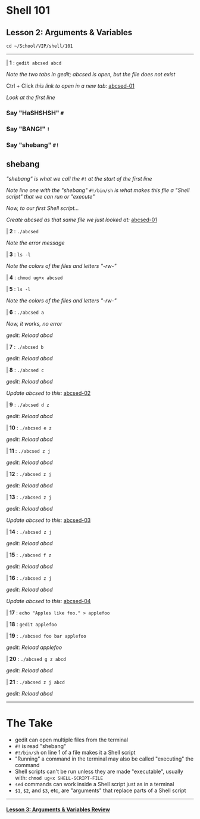 # Shell 101
## Lesson 2: Arguments & Variables

`cd ~/School/VIP/shell/101`

___

| **1** : `gedit abcsed abcd`

*Note the two tabs in gedit; abcsed is open, but the file does not exist*

Ctrl + Click *this link to open in a new tab:* [abcsed-01](https://github.com/inkVerb/vip/blob/master/101-shell/abcsed-01)

*Look at the first line*

### Say "HaSHSHSH" `#`

### Say "BANG!" `!`

### Say "shebang" `#!`

## shebang

*"shebang" is what we call the* `#!` *at the start of the first line*

*Note line one with the "shebang"* `#!/bin/sh` *is what makes this file a "Shell script" that we can run or "execute"*

*Now, to our first Shell script...*

*Create abcsed as that same file we just looked at:* [abcsed-01](https://github.com/inkVerb/vip/blob/master/101-shell/abcsed-01)

| **2** : `./abcsed`

*Note the error message*

| **3** : `ls -l`

*Note the colors of the files and letters "-rw-"*

| **4** : `chmod ug+x abcsed`

| **5** : `ls -l`

*Note the colors of the files and letters "-rw-"*

| **6** : `./abcsed a`

*Now, it works, no error*

*gedit: Reload abcd*

| **7** : `./abcsed b`

*gedit: Reload abcd*

| **8** : `./abcsed c`

*gedit: Reload abcd*

*Update abcsed to this:* [abcsed-02](https://github.com/inkVerb/vip/blob/master/101-shell/abcsed-02)

| **9** : `./abcsed d z`

*gedit: Reload abcd*

| **10** : `./abcsed e z`

*gedit: Reload abcd*

| **11** : `./abcsed z j`

*gedit: Reload abcd*

| **12** : `./abcsed z j`

*gedit: Reload abcd*

| **13** : `./abcsed z j`

*gedit: Reload abcd*

*Update abcsed to this:* [abcsed-03](https://github.com/inkVerb/vip/blob/master/101-shell/abcsed-03)

| **14** : `./abcsed z j`

*gedit: Reload abcd*

| **15** : `./abcsed f z`

*gedit: Reload abcd*

| **16** : `./abcsed z j`

*gedit: Reload abcd*

*Update abcsed to this:* [abcsed-04](https://github.com/inkVerb/vip/blob/master/101-shell/abcsed-04)

| **17** : `echo "Apples like foo." > applefoo`

| **18** : `gedit applefoo`

| **19** : `./abcsed foo bar applefoo`

*gedit: Reload applefoo*

| **20** : `./abcsed g z abcd`

*gedit: Reload abcd*

| **21** : `./abcsed z j abcd`

*gedit: Reload abcd*

___

# The Take

- gedit can open multiple files from the terminal
- `#!` is read "shebang"
- `#!/bin/sh` on line 1 of a file makes it a Shell script
- "Running" a command in the terminal may also be called "executing" the command
- Shell scripts can't be run unless they are made "executable", usually with: `chmod ug+x SHELL-SCRIPT-FILE`
- `sed` commands can work inside a Shell script just as in a terminal
- `$1`, `$2`, and `$3`, etc, are "arguments" that replace parts of a Shell script

___

#### [Lesson 3: Arguments & Variables Review](https://github.com/inkVerb/vip/blob/master/101-shell/Lesson-03.md)
